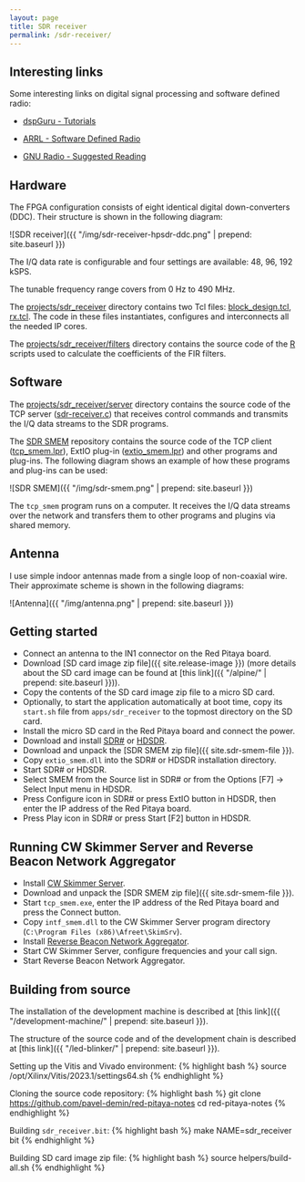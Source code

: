 ```yaml
---
layout: page
title: SDR receiver
permalink: /sdr-receiver/
---
```


Interesting links
-----

Some interesting links on digital signal processing and software defined radio:

 - [dspGuru - Tutorials](https://dspguru.com/dsp/tutorials)

 - [ARRL - Software Defined Radio](https://www.arrl.org/software-defined-radio)

 - [GNU Radio - Suggested Reading](https://wiki.gnuradio.org/index.php/SuggestedReading)

Hardware
-----

The FPGA configuration consists of eight identical digital down-converters (DDC). Their structure is shown in the following diagram:

![SDR receiver]({{ "/img/sdr-receiver-hpsdr-ddc.png" | prepend: site.baseurl }})

The I/Q data rate is configurable and four settings are available: 48, 96, 192 kSPS.

The tunable frequency range covers from 0 Hz to 490 MHz.

The [projects/sdr_receiver](https://github.com/pavel-demin/red-pitaya-notes/tree/master/projects/sdr_receiver) directory contains two Tcl files: [block_design.tcl](https://github.com/pavel-demin/red-pitaya-notes/blob/master/projects/sdr_receiver/block_design.tcl), [rx.tcl](https://github.com/pavel-demin/red-pitaya-notes/blob/master/projects/sdr_receiver/rx.tcl). The code in these files instantiates, configures and interconnects all the needed IP cores.

The [projects/sdr_receiver/filters](https://github.com/pavel-demin/red-pitaya-notes/tree/master/projects/sdr_receiver/filters) directory contains the source code of the [R](https://www.r-project.org) scripts used to calculate the coefficients of the FIR filters.

Software
-----

The [projects/sdr_receiver/server](https://github.com/pavel-demin/red-pitaya-notes/tree/master/projects/sdr_receiver/server) directory contains the source code of the TCP server ([sdr-receiver.c](https://github.com/pavel-demin/red-pitaya-notes/blob/master/projects/sdr_receiver/server/sdr-receiver.c)) that receives control commands and transmits the I/Q data streams to the SDR programs.

The [SDR SMEM](https://github.com/pavel-demin/sdr-smem) repository contains the source code of the TCP client ([tcp_smem.lpr](https://github.com/pavel-demin/sdr-smem/blob/main/tcp_smem.lpr)), ExtIO plug-in ([extio_smem.lpr](https://github.com/pavel-demin/sdr-smem/blob/main/extio_smem.lpr)) and other programs and plug-ins. The following diagram shows an example of how these programs and plug-ins can be used:

![SDR SMEM]({{ "/img/sdr-smem.png" | prepend: site.baseurl }})

The `tcp_smem` program runs on a computer. It receives the I/Q data streams over the network and transfers them to other programs and plugins via shared memory.

Antenna
-----

I use simple indoor antennas made from a single loop of non-coaxial wire. Their approximate scheme is shown in the following diagrams:

![Antenna]({{ "/img/antenna.png" | prepend: site.baseurl }})

Getting started
-----

 - Connect an antenna to the IN1 connector on the Red Pitaya board.
 - Download [SD card image zip file]({{ site.release-image }}) (more details about the SD card image can be found at [this link]({{ "/alpine/" | prepend: site.baseurl }})).
 - Copy the contents of the SD card image zip file to a micro SD card.
 - Optionally, to start the application automatically at boot time, copy its `start.sh` file from `apps/sdr_receiver` to the topmost directory on the SD card.
 - Install the micro SD card in the Red Pitaya board and connect the power.
 - Download and install [SDR#](https://www.dropbox.com/sh/5fy49wae6xwxa8a/AAAdAcU238cppWziK4xPRIADa/sdr/sdrsharp_v1.0.0.1361_with_plugins.zip?dl=1) or [HDSDR](https://www.hdsdr.de).
 - Download and unpack the [SDR SMEM zip file]({{ site.sdr-smem-file }}).
 - Copy `extio_smem.dll` into the SDR# or HDSDR installation directory.
 - Start SDR# or HDSDR.
 - Select SMEM from the Source list in SDR# or from the Options [F7] &rarr; Select Input menu in HDSDR.
 - Press Configure icon in SDR# or press ExtIO button in HDSDR, then enter the IP address of the Red Pitaya board.
 - Press Play icon in SDR# or press Start [F2] button in HDSDR.

Running CW Skimmer Server and Reverse Beacon Network Aggregator
-----

 - Install [CW Skimmer Server](https://dxatlas.com/skimserver).
 - Download and unpack the [SDR SMEM zip file]({{ site.sdr-smem-file }}).
 - Start `tcp_smem.exe`, enter the IP address of the Red Pitaya board and press the Connect button.
 - Copy `intf_smem.dll` to the CW Skimmer Server program directory (`C:\Program Files (x86)\Afreet\SkimSrv`).
 - Install [Reverse Beacon Network Aggregator](https://www.reversebeacon.net/pages/Aggregator+34).
 - Start CW Skimmer Server, configure frequencies and your call sign.
 - Start Reverse Beacon Network Aggregator.

Building from source
-----

The installation of the development machine is described at [this link]({{ "/development-machine/" | prepend: site.baseurl }}).

The structure of the source code and of the development chain is described at [this link]({{ "/led-blinker/" | prepend: site.baseurl }}).

Setting up the Vitis and Vivado environment:
{% highlight bash %}
source /opt/Xilinx/Vitis/2023.1/settings64.sh
{% endhighlight %}

Cloning the source code repository:
{% highlight bash %}
git clone https://github.com/pavel-demin/red-pitaya-notes
cd red-pitaya-notes
{% endhighlight %}

Building `sdr_receiver.bit`:
{% highlight bash %}
make NAME=sdr_receiver bit
{% endhighlight %}

Building SD card image zip file:
{% highlight bash %}
source helpers/build-all.sh
{% endhighlight %}
